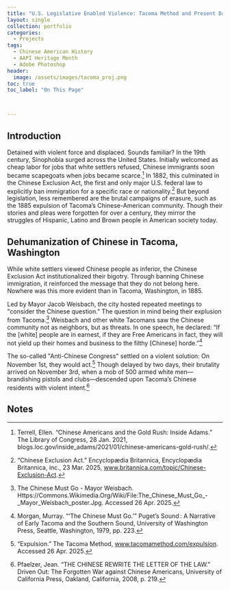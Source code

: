 ```yaml
---
title: "U.S. Legislative Enabled Violence: Tacoma Method and Present Day ICE"
layout: single
collection: portfolio
categories:
  - Projects
tags:
  - Chinese American History
  - AAPI Heritage Month
  - Adobe Photoshop
header:
  image: /assets/images/tacoma_proj.png
toc: true
toc_label: "On This Page"



---
```

## Introduction
Detained with violent force and displaced. Sounds familiar? In the 19th century, Sinophobia surged across the United States. Initially welcomed as cheap labor for jobs that white settlers refused, Chinese immigrants soon became scapegoats when jobs became scarce.[^1] In 1882, this culminated in the Chinese Exclusion Act, the first and only major U.S. federal law to explicitly ban immigration for a specific race or nationality.[^2] But beyond legislation, less remembered are the brutal campaigns of erasure, such as the 1885 expulsion of Tacoma’s Chinese-American community. Though their stories and pleas were forgotten for over a century, they mirror the struggles of Hispanic, Latino and Brown people in American society today.

## Dehumanization of Chinese in Tacoma, Washington
While white settlers viewed Chinese people as inferior, the Chinese Exclusion Act institutionalized their bigotry. Through banning Chinese immigration, it reinforced the message that they do not belong here. Nowhere was this more evident than in Tacoma, Washington, in 1885.

Led by Mayor Jacob Weisbach, the city hosted repeated meetings to "consider the Chinese question." The question in mind being their explusion from Tacoma.[^3] Weisbach and other white Tacomans saw the Chinese community not as neighbors, but as threats. In one speech, he declared: “If the [white] people are in earnest, if they are Free Americans in fact, they will not yield up their homes and business to the filthy [Chinese] horde.”[^4]

The so-called "Anti-Chinese Congress" settled on a violent solution: On November 1st, they would act.[^5] Though delayed by two days, their brutality arrived on November 3rd, when a mob of 500 armed white men—brandishing pistols and clubs—descended upon Tacoma’s Chinese residents with violent intent.[^6]


## Notes
[^1]: Terrell, Ellen. “Chinese Americans and the Gold Rush: Inside Adams.” The Library of Congress, 28 Jan. 2021, blogs.loc.gov/inside_adams/2021/01/chinese-americans-gold-rush/. 
[^2]: “Chinese Exclusion Act.” Encyclopædia Britannica, Encyclopædia Britannica, inc., 23 Mar. 2025, www.britannica.com/topic/Chinese-Exclusion-Act. 
[^3]: The Chinese Must Go - Mayor Weisbach. Https://Commons.Wikimedia.Org/Wiki/File:The_Chinese_Must_Go_-_Mayor_Weisbach_poster.Jpg. Accessed 26 Apr. 2025. 
[^4]: Morgan, Murray. “‘The Chinese Must Go.’” Puget’s Sound : A Narrative of Early Tacoma and the Southern Sound, University of Washington Press,  Seattle, Washington, 1979, pp. 223. 
[^5]: “Expulsion.” The Tacoma Method, www.tacomamethod.com/expulsion. Accessed 26 Apr. 2025. 
[^6]: Pfaelzer, Jean. “THE CHINESE REWRITE THE LETTER OF THE LAW.” Driven Out: The Forgotten War against Chinese Americans, University of California Press, Oakland, California, 2008, p. 219. 
